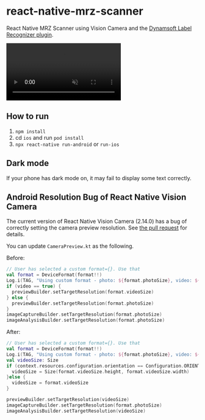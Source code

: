 # react-native-mrz-scanner

React Native MRZ Scanner using Vision Camera and the [Dynamsoft Label Recognizer plugin](https://github.com/xulihang/vision-camera-dynamsoft-label-recognizer).


<video src="https://user-images.githubusercontent.com/5462205/204177715-b5644345-43b5-418a-afbc-a8277ef082c3.mp4" data-canonical-src="https://user-images.githubusercontent.com/5462205/204177715-b5644345-43b5-418a-afbc-a8277ef082c3.mp4" controls="controls" muted="muted" class="d-block rounded-bottom-2 border-top width-fit" style="max-height:640px;">

  </video>

## How to run

1. `npm install`
2. cd `ios` and run `pod install`
3. `npx react-native run-android` or `run-ios`


## Dark mode

If your phone has dark mode on, it may fail to display some text correctly.

## Android Resolution Bug of React Native Vision Camera

The current version of React Native Vision Camera (2.14.0) has a bug of correctly setting the camera preview resolution. See [the pull request](https://github.com/mrousavy/react-native-vision-camera/pull/833) for details.

You can update `CameraPreview.kt` as the following.

Before:

```kotlin
// User has selected a custom format={}. Use that
val format = DeviceFormat(format!!)
Log.i(TAG, "Using custom format - photo: ${format.photoSize}, video: ${format.videoSize} @ $fps FPS")
if (video == true) {
  previewBuilder.setTargetResolution(format.videoSize)
} else {
  previewBuilder.setTargetResolution(format.photoSize)
}
imageCaptureBuilder.setTargetResolution(format.photoSize)
imageAnalysisBuilder.setTargetResolution(format.photoSize)
```

After:

```kotlin
// User has selected a custom format={}. Use that
val format = DeviceFormat(format!!)
Log.i(TAG, "Using custom format - photo: ${format.photoSize}, video: ${format.videoSize} @ $fps FPS")
val videoSize: Size
if (context.resources.configuration.orientation == Configuration.ORIENTATION_PORTRAIT) {
  videoSize = Size(format.videoSize.height, format.videoSize.width)
}else {
  videoSize = format.videoSize
}

previewBuilder.setTargetResolution(videoSize)
imageCaptureBuilder.setTargetResolution(format.photoSize)
imageAnalysisBuilder.setTargetResolution(videoSize)
```
